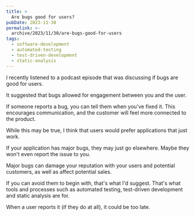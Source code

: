 ```yaml
---
title: >
  Are bugs good for users?
pubDate: 2023-11-30
permalink: >-
  archive/2023/11/30/are-bugs-good-for-users
tags:
  - software-development
  - automated-testing
  - test-driven-development
  - static-analysis
---
```


I recently listened to a podcast episode that was discussing if bugs are good for users.

It suggested that bugs allowed for engagement between you and the user.

If someone reports a bug, you can tell them when you've fixed it. This encourages communication, and the customer will feel more connected to the product.

While this may be true, I think that users would prefer applications that just work.

If your application has major bugs, they may just go elsewhere. Maybe they won't even report the issue to you.

Major bugs can damage your reputation with your users and potential customers, as well as affect potential sales.

If you can avoid them to begin with, that's what I'd suggest. That's what tools and processes such as automated testing, test-driven development and static analysis are for.

When a user reports it (if they do at all), it could be too late.
